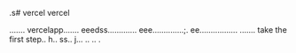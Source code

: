 .s# vercel
vercel

.......
vercelapp.......
eeedss.............
eee..............;.
 ee.................
.......
 take the first step..
h..
ss..
j...
..
..
.

